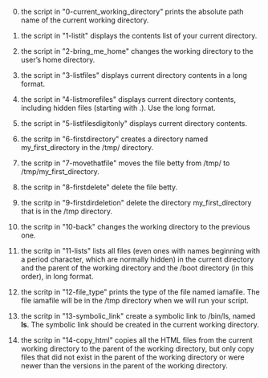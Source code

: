 0. the script in "0-current_working_directory" prints the absolute path name of the current working directory.
1. the script in "1-listit" displays the contents list of your current directory.
2. the script in "2-bring_me_home" changes the working directory to the user’s home directory.
3. the script in "3-listfiles" displays current directory contents in a long format.
4. the script in "4-listmorefiles" displays current directory contents, including hidden files (starting with .). Use the long format.
5. the script in "5-listfilesdigitonly" displays current directory contents.
6. the scritp in "6-firstdirectory" creates a directory named my_first_directory in the /tmp/ directory.

7. the scritp in "7-movethatfile" moves the file betty from /tmp/ to /tmp/my_first_directory.

8. the scritp in "8-firstdelete" delete the file betty.

9. the scritp in "9-firstdirdeletion" delete the directory my_first_directory that is in the /tmp directory.

10. the scritp in "10-back" changes the working directory to the previous one.

11. the scritp in "11-lists" lists all files (even ones with names beginning with a period character, which are normally hidden) in the current directory and the parent of the working directory and the /boot directory (in this order), in long format.

12. the scritp in "12-file_type" prints the type of the file named iamafile. The file iamafile will be in the /tmp directory when we will run your script.

13. the scritp in "13-symbolic_link" create a symbolic link to /bin/ls, named __ls__. The symbolic link should be created in the current working directory.

14. the scritp in "14-copy_html" copies all the HTML files from the current working directory to the parent of the working directory, but only copy files that did not exist in the parent of the working directory or were newer than the versions in the parent of the working directory.


